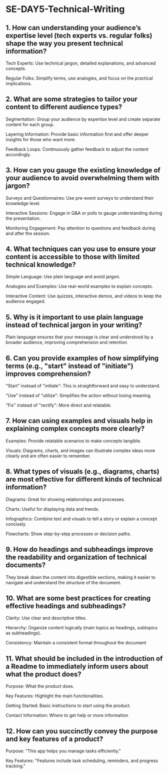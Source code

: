 # SE-DAY5-Technical-Writing
## 1. How can understanding your audience’s expertise level (tech experts vs. regular folks) shape the way you present technical information?
Tech Experts: Use technical jargon, detailed explanations, and advanced concepts.

Regular Folks: Simplify terms, use analogies, and focus on the practical implications.

## 2. What are some strategies to tailor your content to different audience types?
Segmentation: Group your audience by expertise level and create separate content for each group.

Layering Information: Provide basic information first and offer deeper insights for those who want more.

Feedback Loops: Continuously gather feedback to adjust the content accordingly.
## 3. How can you gauge the existing knowledge of your audience to avoid overwhelming them with jargon?
Surveys and Questionnaires: Use pre-event surveys to understand their knowledge level.

Interactive Sessions: Engage in Q&A or polls to gauge understanding during the presentation.

Monitoring Engagement: Pay attention to questions and feedback during and after the session.
## 4. What techniques can you use to ensure your content is accessible to those with limited technical knowledge?
Simple Language: Use plain language and avoid jargon.

Analogies and Examples: Use real-world examples to explain concepts.

Interactive Content: Use quizzes, interactive demos, and videos to keep the audience engaged.
## 5. Why is it important to use plain language instead of technical jargon in your writing?
Plain language ensures that your message is clear and understood by a broader audience, improving comprehension and retention
## 6. Can you provide examples of how simplifying terms (e.g., "start" instead of "initiate") improves comprehension?
"Start" instead of "initiate": This is straightforward and easy to understand.

"Use" instead of "utilize": Simplifies the action without losing meaning.

"Fix" instead of "rectify": More direct and relatable.
## 7. How can using examples and visuals help in explaining complex concepts more clearly?
Examples: Provide relatable scenarios to make concepts tangible.

Visuals: Diagrams, charts, and images can illustrate complex ideas more clearly and are often easier to remember.
## 8. What types of visuals (e.g., diagrams, charts) are most effective for different kinds of technical information?
Diagrams: Great for showing relationships and processes.

Charts: Useful for displaying data and trends.

Infographics: Combine text and visuals to tell a story or explain a concept concisely.

Flowcharts: Show step-by-step processes or decision paths.
## 9. How do headings and subheadings improve the readability and organization of technical documents?
They break down the content into digestible sections, making it easier to navigate and understand the structure of the document.
## 10. What are some best practices for creating effective headings and subheadings?
Clarity: Use clear and descriptive titles.

Hierarchy: Organize content logically (main topics as headings, subtopics as subheadings).

Consistency: Maintain a consistent format throughout the document
## 11. What should be included in the introduction of a Readme to immediately inform users about what the product does?
Purpose: What the product does.

Key Features: Highlight the main functionalities.

Getting Started: Basic instructions to start using the product.

Contact Information: Where to get help or more information
## 12. How can you succinctly convey the purpose and key features of a product?
Purpose: "This app helps you manage tasks efficiently."

Key Features: "Features include task scheduling, reminders, and progress tracking."
